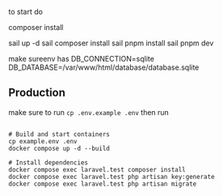 to start do

composer install

sail up -d
sail composer install
sail pnpm install
sail pnpm dev

make sureenv has
DB_CONNECTION=sqlite
DB_DATABASE=/var/www/html/database/database.sqlite


## Production

make sure to run `cp .env.example .env`
then run 
```

# Build and start containers
cp example.env .env
docker compose up -d --build

# Install dependencies
docker compose exec laravel.test composer install
docker compose exec laravel.test php artisan key:generate
docker compose exec laravel.test php artisan migrate
```
